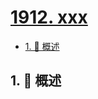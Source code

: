 # [1912. xxx](https://github.com/Tdahuyou/TNotes.leetcode/tree/main/notes/1912.%20xxx)

<!-- region:toc -->

- [1. 📝 概述](#1--概述)

<!-- endregion:toc -->

## 1. 📝 概述
